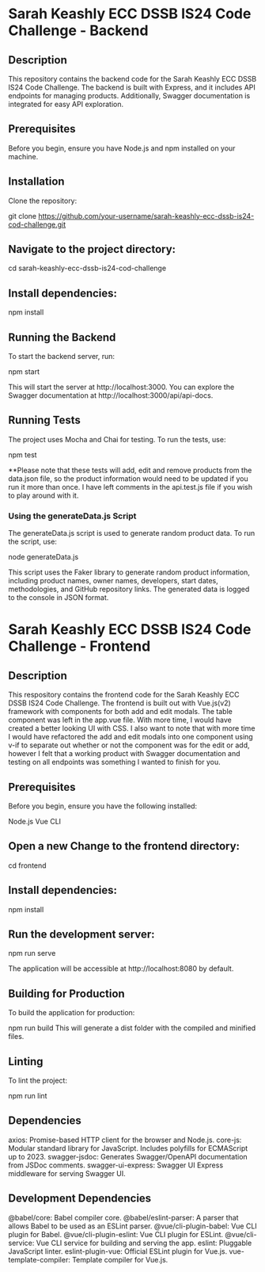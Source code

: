 # Sarah Keashly ECC DSSB IS24 Code Challenge - Backend

## Description
This repository contains the backend code for the Sarah Keashly ECC DSSB IS24 Code Challenge. The backend is built with Express, and it includes API endpoints for managing products. Additionally, Swagger documentation is integrated for easy API exploration.

## Prerequisites
Before you begin, ensure you have Node.js and npm installed on your machine.

## Installation
Clone the repository:

git clone https://github.com/your-username/sarah-keashly-ecc-dssb-is24-cod-challenge.git

## Navigate to the project directory:

cd sarah-keashly-ecc-dssb-is24-cod-challenge

## Install dependencies:

npm install

## Running the Backend
To start the backend server, run:

npm start

This will start the server at http://localhost:3000. You can explore the Swagger documentation at http://localhost:3000/api/api-docs.

## Running Tests
The project uses Mocha and Chai for testing. To run the tests, use:

npm test

**Please note that these tests will add, edit and remove products from the data.json file, so the product information would need to be updated if you run it more than once. I have left comments in the api.test.js file if you wish to play around with it. 

### Using the generateData.js Script
The generateData.js script is used to generate random product data. To run the script, use:

node generateData.js

This script uses the Faker library to generate random product information, including product names, owner names, developers, start dates, methodologies, and GitHub repository links. The generated data is logged to the console in JSON format.

# Sarah Keashly ECC DSSB IS24 Code Challenge - Frontend

## Description
This respository contains the frontend code for the Sarah Keashly ECC DSSB IS24 Code Challenge. The frontend is built out with Vue.js(v2) framework with components for both add and edit modals. The table component was left in the app.vue file. With more time, I would have created a better looking UI with CSS.  I also want to note that with more time I would have refactored the add and edit modals into one component using v-if to separate out whether or not the component was for the edit or add, however I felt that a working product with Swagger documentation and testing on all endpoints was something I wanted to finish for you.     

## Prerequisites
Before you begin, ensure you have the following installed:

Node.js
Vue CLI

## Open a new Change to the frontend directory:

cd frontend

## Install dependencies:

npm install

## Run the development server:

npm run serve

The application will be accessible at http://localhost:8080 by default.

## Building for Production
To build the application for production:

npm run build
This will generate a dist folder with the compiled and minified files.

## Linting
To lint the project:

npm run lint


## Dependencies
axios: Promise-based HTTP client for the browser and Node.js.
core-js: Modular standard library for JavaScript. Includes polyfills for ECMAScript up to 2023.
swagger-jsdoc: Generates Swagger/OpenAPI documentation from JSDoc comments.
swagger-ui-express: Swagger UI Express middleware for serving Swagger UI.

## Development Dependencies
@babel/core: Babel compiler core.
@babel/eslint-parser: A parser that allows Babel to be used as an ESLint parser.
@vue/cli-plugin-babel: Vue CLI plugin for Babel.
@vue/cli-plugin-eslint: Vue CLI plugin for ESLint.
@vue/cli-service: Vue CLI service for building and serving the app.
eslint: Pluggable JavaScript linter.
eslint-plugin-vue: Official ESLint plugin for Vue.js.
vue-template-compiler: Template compiler for Vue.js.